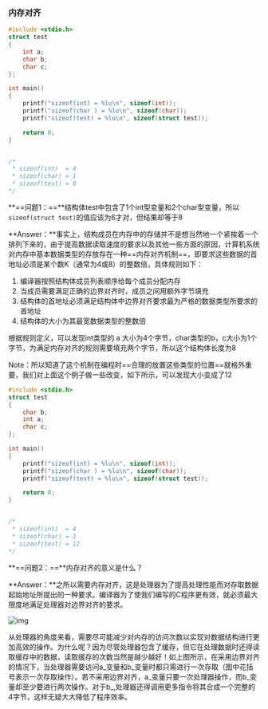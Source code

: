 ### 内存对齐

```c
#include <stdio.h>
struct test
{
    int a;
    char b;
    char c;
};

int main()
{
    printf("sizeof(int) = %lu\n", sizeof(int));
    printf("sizeof(char ) = %lu\n", sizeof(char));
    printf("sizeof(test) = %lu\n", sizeof(struct test));

    return 0;
}


/*
 * sizeof(int)  = 4
 * sizeof(char) = 1
 * sizeof(test) = 8
*/
```



**==问题1：==**结构体test中包含了1个int型变量和2个char型变量，所以`sizeof(struct test)`的值应该为6才对，但结果却等于8

**Answer：**事实上，结构成员在内存中的存储并不是想当然地一个紧挨着一个排列下来的，由于提高数据读取速度的要求以及其他一些方面的原因，计算机系统对内存中基本数据类型的存放存在一种==内存对齐机制==，即要求这些数据的首地址必须是某个数K（通常为4或8）的整数倍，具体规则如下： 

1. 编译器按照结构体成员列表顺序给每个成员分配内存 
2. 当成员需要满足正确的边界对齐时，成员之间用额外字节填充
3. 结构体的首地址必须满足结构体中边界对齐要求最为严格的数据类型所要求的首地址 
4. 结构体的大小为其最宽数据类型的整数倍

根据规则定义，可以发现int类型的 a 大小为4个字节，char类型的b，c大小为1个字节，为满足内存对齐的规则需要填充两个字节，所以这个结构体长度为8

Note：所以知道了这个机制在编程时==合理的放置这些类型的位置==就格外重要，我们对上面这个例子做一些改变，如下所示，可以发现大小变成了12

```c
#include <stdio.h>
struct test
{
    char b;
    int a;
    char c;
};

int main()
{
    printf("sizeof(int) = %lu\n", sizeof(int));
    printf("sizeof(char ) = %lu\n", sizeof(char));
    printf("sizeof(test) = %lu\n", sizeof(struct test));

    return 0;
}


/*
 * sizeof(int)  = 4
 * sizeof(char) = 1
 * sizeof(test) = 12
*/
```



**==问题2：==**内存对齐的意义是什么？

**Answer：**之所以需要内存对齐，这是处理器为了提高处理性能而对存取数据起始地址所提出的一种要求。编译器为了使我们编写的C程序更有效，就必须最大限度地满足处理器对边界对齐的要求。

![img](https://img-blog.csdn.net/20140505131047312)

从处理器的角度来看，需要尽可能减少对内存的访问次数以实现对数据结构进行更加高效的操作。为什么呢？因为尽管处理器包含了缓存，但它在处理数据时还得读取缓存中的数据，读取缓存的次数当然是越少越好！如上图所示，在采用边界对齐的情况下，当处理器需要访问a_变量和b_变量时都只需进行一次存取（图中花括号表示一次存取操作）。若不采用边界对齐，a_变量只要一次处理器操作，而b_变量却至少要进行两次操作。对于b_,处理器还得调用更多指令将其合成一个完整的4字节，这样无疑大大降低了程序效率。


